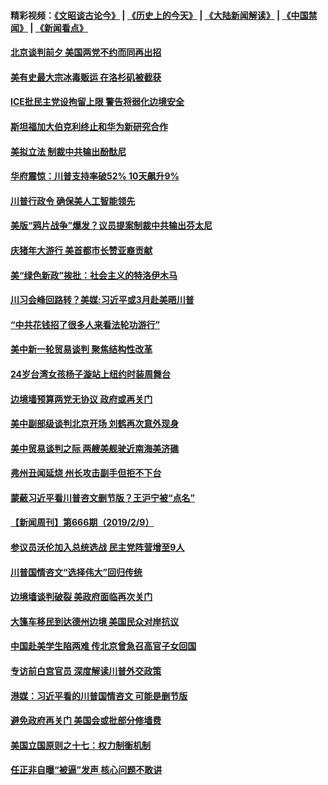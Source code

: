 #### 精彩视频：[《文昭谈古论今》](http://45.76.195.252/wenzhao) | [《历史上的今天》](http://45.76.195.252/today-in-history) | [《大陆新闻解读》](http://45.76.195.252/ntdtv-comedy) | [《中国禁闻》](http://45.76.195.252/ntdtv-news) | [《新闻看点》](http://45.76.195.252/news-insight) 

 #### [北京谈判前夕 美国两党不约而同再出招](../pages/prog203/a102509524.md?t=02130031?t=02122131?t=02121831?t=02121531?t=02121234) 

#### [美有史最大宗冰毒贩运 在洛杉矶被截获](../pages/prog203/a102509803.md?t=02130031?t=02122131?t=02121831?t=02121531?t=02121234) 

#### [ICE批民主党设拘留上限 警告将弱化边境安全](../pages/prog203/a102509807.md?t=02130031?t=02122131?t=02121831?t=02121531?t=02121234) 

#### [斯坦福加大伯克利终止和华为新研究合作](../pages/prog203/a102509768.md?t=02130031?t=02122131?t=02121831?t=02121531?t=02121234) 

#### [美拟立法 制裁中共输出酚酞尼](../pages/prog203/a102509629.md?t=02130031?t=02122131?t=02121831?t=02121531?t=02121234) 

#### [华府震惊：川普支持率破52% 10天飙升9%](../pages/prog203/a102509581.md?t=02130031?t=02122131?t=02121831?t=02121531?t=02121234) 

#### [川普行政令 确保美人工智能领先](../pages/prog203/a102509621.md?t=02130031?t=02122131?t=02121831?t=02121531?t=02121234) 

#### [美版“鸦片战争”爆发？议员提案制裁中共输出芬太尼](../pages/prog203/a102509505.md?t=02130031?t=02122131?t=02121831?t=02121531?t=02121234) 

#### [庆猪年大游行 美首都市长赞亚裔贡献](../pages/prog203/a102509478.md?t=02130031?t=02122131?t=02121831?t=02121531?t=02121234) 

#### [美“绿色新政”挨批：社会主义的特洛伊木马](../pages/prog203/a102509467.md?t=02130031?t=02122131?t=02121831?t=02121531?t=02121234) 

#### [川习会峰回路转？美媒:习近平或3月赴美晤川普](../pages/prog203/a102509404.md?t=02130031?t=02122131?t=02121831?t=02121531?t=02121234) 

#### [“中共花钱招了很多人来看法轮功游行”](../pages/prog203/a102509403.md?t=02130031?t=02122131?t=02121831?t=02121531?t=02121234) 

#### [美中新一轮贸易谈判 聚焦结构性改革](../pages/prog203/a102509387.md?t=02130031?t=02122131?t=02121831?t=02121531?t=02121234) 

#### [24岁台湾女孩杨子漩站上纽约时装周舞台](../pages/prog203/a102509379.md?t=02130031?t=02122131?t=02121831?t=02121531?t=02121234) 

#### [边境墙预算两党无协议 政府或再关门](../pages/prog203/a102509369.md?t=02130031?t=02122131?t=02121831?t=02121531?t=02121234) 

#### [美中副部级谈判北京开场 刘鹤再次意外现身](../pages/prog203/a102509345.md?t=02130031?t=02122131?t=02121831?t=02121531?t=02121234) 

#### [美中贸易谈判之际 两艘美舰驶近南海美济礁](../pages/prog203/a102509207.md?t=02130031?t=02122131?t=02121831?t=02121531?t=02121234) 

#### [弗州丑闻延烧 州长攻击副手但拒不下台](../pages/prog203/a102509184.md?t=02130031?t=02122131?t=02121831?t=02121531?t=02121234) 

#### [蒙蔽习近平看川普咨文删节版？王沪宁被“点名”](../pages/prog203/a102509044.md?t=02130031?t=02122131?t=02121831?t=02121531?t=02121234) 

#### [【新闻周刊】第666期（2019/2/9）](../pages/prog203/a102508925.md?t=02130031?t=02122131?t=02121831?t=02121531?t=02121234) 

#### [参议员沃伦加入总统选战 民主党阵营增至9人](../pages/prog203/a102508944.md?t=02130031?t=02122131?t=02121831?t=02121531?t=02121234) 

#### [川普国情咨文“选择伟大”回归传统](../pages/prog203/a102508872.md?t=02130031?t=02122131?t=02121831?t=02121531?t=02121234) 

#### [边境墙谈判破裂 美政府面临再次关门](../pages/prog203/a102508879.md?t=02130031?t=02122131?t=02121831?t=02121531?t=02121234) 

#### [大篷车移民到达德州边境 美国民众对岸抗议](../pages/prog203/a102508719.md?t=02130031?t=02122131?t=02121831?t=02121531?t=02121234) 

#### [中国赴美学生陷两难 传北京曾急召高官子女回国](../pages/prog203/a102508606.md?t=02130031?t=02122131?t=02121831?t=02121531?t=02121234) 

#### [专访前白宫官员 深度解读川普外交政策](../pages/prog203/a102508562.md?t=02130031?t=02122131?t=02121831?t=02121531?t=02121234) 

#### [港媒：习近平看的川普国情咨文 可能是删节版](../pages/prog203/a102508439.md?t=02130031?t=02122131?t=02121831?t=02121531?t=02121234) 

#### [避免政府再关门 美国会或批部分修墙费](../pages/prog203/a102508354.md?t=02130031?t=02122131?t=02121831?t=02121531?t=02121234) 

#### [美国立国原则之十七：权力制衡机制](../pages/prog203/a102508088.md?t=02130031?t=02122131?t=02121831?t=02121531?t=02121234) 

#### [任正非自曝“被逼”发声  核心问题不敢讲](../pages/prog203/a102507948.md?t=02130031?t=02122131?t=02121831?t=02121531?t=02121234) 

